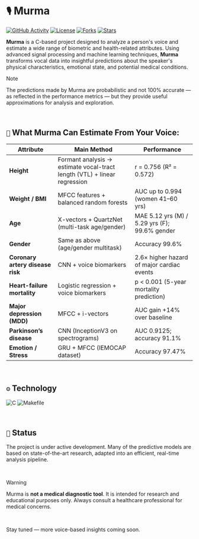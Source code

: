 # `🎙️` Murma

[![GitHub Activity](https://img.shields.io/github/commit-activity/m/7klu/murma.svg?style=for-the-badge)](https://github.com/7klu/murma/commits)
[![License](https://img.shields.io/badge/license-GPL-blue.svg?style=for-the-badge)](https://github.com/7klu/murma/blob/main/LICENSE)
[![Forks](https://img.shields.io/github/forks/7klu/murma?style=for-the-badge)](https://github.com/7klu/murma/fork)
[![Stars](https://img.shields.io/github/stars/7klu/murma?style=for-the-badge)](https://github.com/7klu/murma/stargazers)


**Murma** is a C-based project designed to analyze a person's voice and estimate a wide range of biometric and health-related attributes. Using advanced signal processing and machine learning techniques, **Murma** transforms vocal data into insightful predictions about the speaker's physical characteristics, emotional state, and potential medical conditions.

> [!NOTE]
> The predictions made by Murma are probabilistic and not 100% accurate — as reflected in the performance metrics — but they provide useful approximations for analysis and exploration.

<br/>

## `🧠` What Murma Can Estimate From Your Voice:

| Attribute                        | Main Method                                                  | Performance                                    |
| -------------------------------- | ------------------------------------------------------------ | ---------------------------------------------- |
| **Height**                       | Formant analysis → estimate vocal-tract length (VTL) + linear regression | r = 0.756 (R² = 0.572)             |
| **Weight / BMI**                 | MFCC features + balanced random forests                      | AUC up to 0.994 (women 41–60 yrs)              |
| **Age**                          | X-vectors + QuartzNet (multi-task age/gender)                | MAE 5.12 yrs (M) / 5.29 yrs (F); 99.6% gender  |
| **Gender**                       | Same as above (age/gender multitask)                         | Accuracy 99.6%                                 |
| **Coronary artery disease risk** | CNN + voice biomarkers                                       | 2.6× higher hazard of major cardiac events     |
| **Heart-failure mortality**      | Logistic regression + voice biomarkers                       | p < 0.001 (5-year mortality prediction)        |
| **Major depression (MDD)**       | MFCC + i-vectors                                             | AUC gain +14% over baseline                    |
| **Parkinson’s disease**          | CNN (InceptionV3 on spectrograms)                            | AUC 0.9125; accuracy 91.1%                     |
| **Emotion / Stress**             | GRU + MFCC (IEMOCAP dataset)                                 | Accuracy 97.47%                                |

<br/>

## `⚙️` Technology

![C](https://img.shields.io/badge/C-A8B9CC?style=flat&logo=c&logoColor=white) 
![Makefile](https://img.shields.io/badge/Makefile-000000?style=flat&logo=gnu&logoColor=white)

<br/>

## `🚧` Status

The project is under active development. Many of the predictive models are based on state-of-the-art research, adapted into an efficient, real-time analysis pipeline.

<br/>

> [!WARNING]
> Murma is **not a medical diagnostic tool**. It is intended for research and educational purposes only. Always consult a healthcare professional for medical concerns.

<br/>


Stay tuned — more voice-based insights coming soon.
